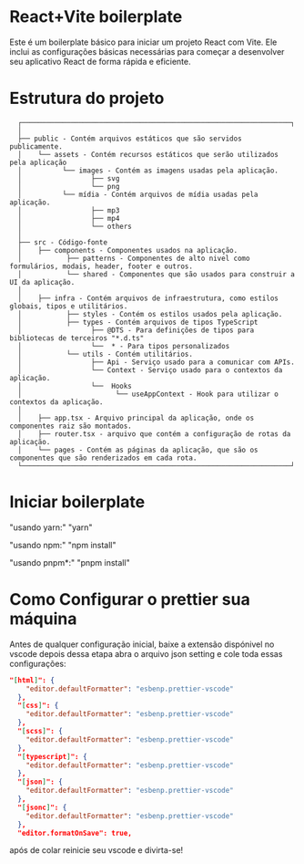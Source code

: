 # React+Vite boilerplate

Este é um boilerplate básico para iniciar um projeto React com Vite.
Ele inclui as configurações básicas necessárias para começar a desenvolver
seu aplicativo React de forma rápida e eficiente.

# Estrutura do projeto

```
  ┌──────────────────────────────────────────────────────────────────┐
  │
  ├── public - Contém arquivos estáticos que são servidos publicamente.
  │    └── assets - Contém recursos estáticos que serão utilizados pela aplicação
  │          └── images - Contém as imagens usadas pela aplicação.
  │                 ├── svg
  │                 └── png
  │          └── mídia - Contém arquivos de mídia usadas pela aplicação.
  │                 ├── mp3
  │                 ├── mp4
  │                 └── others
  │
  ├── src - Código-fonte
  │    ├── components - Componentes usados na aplicação.
  │           ├── patterns - Componentes de alto nivel como formulários, modais, header, footer e outros.
  │           └── shared - Componentes que são usados para construir a UI da aplicação.
  │
  │    ├── infra - Contém arquivos de infraestrutura, como estilos globais, tipos e utilitários.
  │           ├── styles - Contém os estilos usados pela aplicação.
  │           ├── types - Contém arquivos de tipos TypeScript
  │                 ├── @DTS - Para definições de tipos para bibliotecas de terceiros "*.d.ts"
  │                 └──  * - Para tipos personalizados
  │           └── utils - Contém utilitários.
  │                 ├── Api - Serviço usado para a comunicar com APIs.
  │                 └── Context - Serviço usado para o contextos da aplicação.
  │                 └──  Hooks
  │                       └── useAppContext - Hook para utilizar o contextos da aplicação.
  │
  │    ├── app.tsx - Arquivo principal da aplicação, onde os componentes raiz são montados.
  │    ├── router.tsx - arquivo que contém a configuração de rotas da aplicação.
  │    └── pages - Contém as páginas da aplicação, que são os componentes que são renderizados em cada rota.
  └──────────────────────────────────────────────────────────────────┘
```

# Iniciar boilerplate

"usando yarn:" "yarn"

"usando npm:" "npm install"

"usando pnpm\*:" "pnpm install"

# Como Configurar o prettier sua máquina

Antes de qualquer configuração inicial, baixe a extensão dispónivel no vscode depois dessa etapa abra o arquivo json setting e cole toda essas configurações:

```json
"[html]": {
    "editor.defaultFormatter": "esbenp.prettier-vscode"
  },
  "[css]": {
    "editor.defaultFormatter": "esbenp.prettier-vscode"
  },
  "[scss]": {
    "editor.defaultFormatter": "esbenp.prettier-vscode"
  },
  "[typescript]": {
    "editor.defaultFormatter": "esbenp.prettier-vscode"
  },
  "[json]": {
    "editor.defaultFormatter": "esbenp.prettier-vscode"
  },
  "[jsonc]": {
    "editor.defaultFormatter": "esbenp.prettier-vscode"
  },
  "editor.formatOnSave": true,
```

após de colar reinicie seu vscode e divirta-se!
